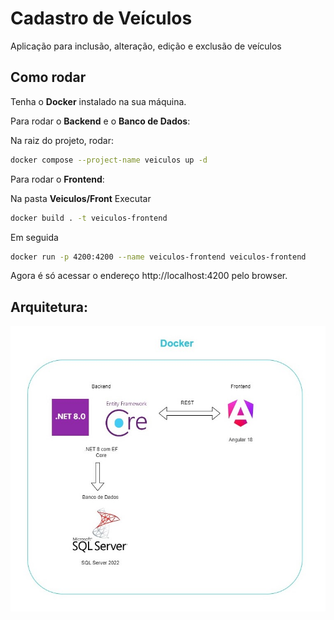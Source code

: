 # Cadastro de Veículos
Aplicação para inclusão, alteração, edição e exclusão de veículos

## Como rodar

Tenha o **Docker** instalado na sua máquina.

Para rodar o **Backend** e o **Banco de Dados**:

Na raiz do projeto, rodar:

```bash
docker compose --project-name veiculos up -d
```

Para rodar o **Frontend**:

Na pasta **Veiculos/Front** Executar
```bash
docker build . -t veiculos-frontend
```

Em seguida
```bash
docker run -p 4200:4200 --name veiculos-frontend veiculos-frontend
```

Agora é só acessar o endereço http://localhost:4200 pelo browser.

## Arquitetura: 
![Solution Architecture](https://raw.githubusercontent.com/gastraube/veiculos/refs/heads/main/veiculos-arquitetura.jpg)
